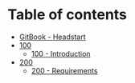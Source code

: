 # Table of contents

* [GitBook - Headstart](README.md)
* [100](100/README.md)
  * [100 - Introduction](100/100-introduction.md)
* [200](<200/README (1).md>)
  * [200 - Requirements](200/README.md)
